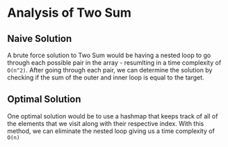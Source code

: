 # Analysis of Two Sum 
## Naive Solution 
A brute force solution to Two Sum would be having a nested loop to go through each possible pair in the array - resumlting in a time complexity of `O(n^2)`. After going through each pair, we can determine the solution by checking if the sum of the outer and inner loop is equal to the target.
## Optimal Solution 
One optimal solution would be to use a hashmap that keeps track of all of the elements that we visit along with their respective index. With this method, we can eliminate the nested loop giving us a time complexity of `O(n)`